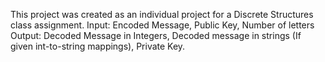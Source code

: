 This project was created as an individual project for a Discrete Structures class assignment.
Input: Encoded Message, Public Key, Number of letters
Output: Decoded Message in Integers, Decoded message in strings (If given int-to-string mappings), Private Key.
